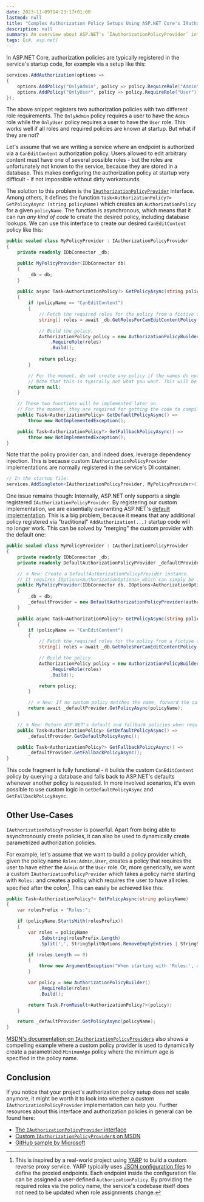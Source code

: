 ```yaml
---
date: 2023-11-09T14:23:17+01:00
lastmod: null
title: "Complex Authorization Policy Setups Using ASP.NET Core's IAuthorizationPolicyProvider"
description: null
summary: An overview about ASP.NET's `IAuthorizationPolicyProvider` interface and how it can be leveraged to solve complex authorization policy issues.
tags: [c#, asp.net]
---
```


In ASP.NET Core, authorization policies are typically registered in the service's startup code, for example via a setup like this:

```cs
services.AddAuthorization(options =>
{
    options.AddPolicy("OnlyAdmin", policy => policy.RequireRole("Admin"));
    options.AddPolicy("OnlyUser", policy => policy.RequireRole("User"));
});
```

The above snippet registers two authorization policies with two different role requirements. The `OnlyAdmin` policy requires a user to have the `Admin` role while the `OnlyUser` policy requires a user to have the `User` role. This works well if all roles and required policies are known at startup. But what if they are not?

Let's assume that we are writing a service where an endpoint is authorized via a `CanEditContent` authorization policy. Users allowed to edit arbitrary content must have one of several possible roles - but the roles are unfortunately not known to the service, because they are stored in a database. This makes configuring the authorization policy at startup very difficult - if not impossible without dirty workarounds.

The solution to this problem is the [`IAuthorizationPolicyProvider`](https://learn.microsoft.com/en-us/dotnet/api/microsoft.aspnetcore.authorization.iauthorizationpolicyprovider) interface. Among others, it defines the function `Task<AuthorizationPolicy?> GetPolicyAsync (string policyName)` which creates an `AuthorizationPolicy` for a given `policyName`. The function is asynchronous, which means that it can run _any kind of code_ to create the desired policy, including database lookups. We can use this interface to create our desired `CanEditContent` policy like this:

```cs
public sealed class MyPolicyProvider : IAuthorizationPolicyProvider
{
    private readonly IDbConnector _db;

    public MyPolicyProvider(IDbConnector db)
    {
        _db = db;
    }
    
    public async Task<AuthorizationPolicy?> GetPolicyAsync(string policyName)
    {
        if (policyName == "CanEditContent")
        {
            // Fetch the required roles for the policy from a fictive data source.
            string[] roles = await _db.GetRolesForCanEditContentPolicy();

            // Build the policy.
            AuthorizationPolicy policy = new AuthorizationPolicyBuilder()
                .RequireRole(roles)
                .Build();
            
            return policy;
        }

        // For the moment, do not create any policy if the names do not match.
        // Note that this is typically not what you want. This will be fixed later on.
        return null;
    }

    // These two functions will be implemented later on.
    // For the moment, they are required for getting the code to compile.
    public Task<AuthorizationPolicy> GetDefaultPolicyAsync() =>
        throw new NotImplementedException();

    public Task<AuthorizationPolicy?> GetFallbackPolicyAsync() =>
        throw new NotImplementedException();
}
```

Note that the policy provider can, and indeed does, leverage dependency injection. This is because custom `IAuthorizationPolicyProvider` implementations are normally registered in the service's DI container:

```cs
// In the startup file:
services.AddSingleton<IAuthorizationPolicyProvider, MyPolicyProvider>();
```

One issue remains though: Internally, ASP.NET only supports a single registered `IAuthorizationPolicyProvider`. By registering our custom implementation, we are essentially overwriting ASP.NET's [default implementation](https://learn.microsoft.com/de-de/dotnet/api/microsoft.aspnetcore.authorization.defaultauthorizationpolicyprovider). This is a big problem, because it means that any additional policy registered via "traditional" `AddAuthorization(...)` startup code will no longer work. This can be solved by "merging" the custom provider with the default one:

```cs
public sealed class MyPolicyProvider : IAuthorizationPolicyProvider
{
    private readonly IDbConnector _db;
    private readonly DefaultAuthorizationPolicyProvider _defaultProvider;

    // ❇️ New: Create a DefaultAuthorizationPolicyProvider instance.
    // It requires IOptions<AuthorizationOptions> which can simply be injected.
    public MyPolicyProvider(IDbConnector db, IOptions<AuthorizationOptions> authorizationOptions)
    {
        _db = db;
        _defaultProvider = new DefaultAuthorizationPolicyProvider(authorizationOptions);
    }

    public async Task<AuthorizationPolicy?> GetPolicyAsync(string policyName)
    {
        if (policyName == "CanEditContent")
        {
            // Fetch the required roles for the policy from a fictive data source.
            string[] roles = await _db.GetRolesForCanEditContentPolicy();

            // Build the policy.
            AuthorizationPolicy policy = new AuthorizationPolicyBuilder()
                .RequireRole(roles)
                .Build();

            return policy;
        }

        // ❇️ New: If no custom policy matches the name, forward the call to ASP.NET's default implementation.
        return await _defaultProvider.GetPolicyAsync(policyName);
    }

    // ❇️ New: Return ASP.NET's default and fallback policies when requested.
    public Task<AuthorizationPolicy> GetDefaultPolicyAsync() =>
        _defaultProvider.GetDefaultPolicyAsync();

    public Task<AuthorizationPolicy?> GetFallbackPolicyAsync() =>
        _defaultProvider.GetFallbackPolicyAsync();
}
```

This code fragment is fully functional - it builds the custom `CanEditContent` policy by querying a database and falls back to ASP.NET's defaults whenever another policy is requested. In more involved scenarios, it's even possible to use custom logic in `GetDefaultPolicyAsync` and `GetFallbackPolicyAsync`.

## Other Use-Cases

`IAuthorizationPolicyProvider` is powerful. Apart from being able to asynchronously create policies, it can also be used to dynamically create parametrized authorization policies.

For example, let's assume that we want to build a policy provider which, given the policy name `Roles:Admin,User`,  creates a policy that requires the user to have either the `Admin` or the `User` role. Or, more generically, we want a custom `IAuthorizationPolicyProvider` which takes a policy name starting with `Roles:` and creates a policy which requires the user to have all roles specified after the colon[^1]. This can easily be achieved like this:

```cs
public Task<AuthorizationPolicy?> GetPolicyAsync(string policyName)
{
    var rolesPrefix = "Roles:";

    if (policyName.StartsWith(rolesPrefix))
    {
        var roles = policyName
            .Substring(rolesPrefix.Length)
            .Split(',', StringSplitOptions.RemoveEmptyEntries | StringSplitOptions.TrimEntries);

        if (roles.Length == 0)
        {
            throw new ArgumentException("When starting with 'Roles:', at least one non-whitespace role must be provided.", nameof(policyName));
        }

        var policy = new AuthorizationPolicyBuilder()
            .RequireRole(roles)
            .Build();

        return Task.FromResult<AuthorizationPolicy?>(policy);
    }

    return _defaultProvider.GetPolicyAsync(policyName);
}
```

[MSDN's documentation on `IAuthorizationPolicyProvider`s](https://learn.microsoft.com/en-us/aspnet/core/security/authorization/iauthorizationpolicyprovider) also shows a compelling example where a custom policy provider is used to dynamically create a parametrized `MinimumAge` policy where the minimum age is specified in the policy name.

## Conclusion

If you notice that your project's authorization policy setup does not scale anymore, it might be worth it to look into whether a custom `IAuthorizationPolicyProvider` implementation can help you. Further resources about this interface and authorization policies in general can be found here:

- [The `IAuthorizationPolicyProvider` interface](https://learn.microsoft.com/en-us/dotnet/api/microsoft.aspnetcore.authorization.iauthorizationpolicyprovider)
- [Custom `IAuthorizationPolicyProvider`s on MSDN](https://learn.microsoft.com/en-us/aspnet/core/security/authorization/iauthorizationpolicyprovider)
- [GitHub sample by Microsoft](https://github.com/dotnet/aspnetcore/tree/v3.1.3/src/Security/samples/CustomPolicyProvider)

[^1]: This is inspired by a real-world project using [YARP](https://microsoft.github.io/reverse-proxy/) to build a custom reverse proxy service. YARP typically uses [JSON configuration files](https://microsoft.github.io/reverse-proxy/articles/config-files.html#all-config-properties) to define the proxied endpoints. Each endpoint inside the configuration file can be assigned a user-defined `AuthorizationPolicy`. By providing the required roles via the policy name, the service's codebase itself does not need to be updated when role assignments change.
